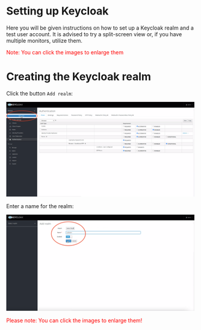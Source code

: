 # Setting up Keycloak 

Here you will be given instructions on how to set up a Keycloak realm and a test user account. It is advised to try a split-screen view or, if you have multiple monitors, utilize them.

<span style="color:red">Note: You can click the images to enlarge them</span>

# Creating the Keycloak realm 

Click the button `Add realm`:

<img src="https://github.com/wska/Katakoda-scenarios/blob/main/secure-api-endpoint-using-keycloak/img/1.png?raw=true" width="500">

Enter a name for the realm:

<img src="https://github.com/wska/Katakoda-scenarios/blob/main/secure-api-endpoint-using-keycloak/img/2.png?raw=true" width="500">

<span style="color:red">Please note: You can click the images to enlarge them!</span>

